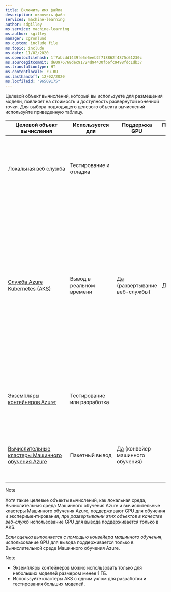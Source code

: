 ```yaml
---
title: Включить имя файла
description: включить файл
services: machine-learning
author: sdgilley
ms.service: machine-learning
ms.author: sgilley
manager: cgronlund
ms.custom: include file
ms.topic: include
ms.date: 11/02/2020
ms.openlocfilehash: 1f7abcdd1439fe5e6eeb2f718862f4875c61230c
ms.sourcegitcommit: d60976768dec91724d94430fb6fc9498fdc1db37
ms.translationtype: HT
ms.contentlocale: ru-RU
ms.lasthandoff: 12/02/2020
ms.locfileid: "96509175"
---
```

Целевой объект вычислений, который вы используете для размещения модели, повлияет на стоимость и доступность развернутой конечной точки. Для выбора подходящего целевого объекта вычислений используйте приведенную таблицу.

| Целевой объект вычисления | Используется для | Поддержка GPU | Поддержка ППВМ | Описание |
| ----- | ----- | ----- | ----- | ----- |
| [Локальная&nbsp;веб&nbsp;служба](../articles/machine-learning/how-to-deploy-local-container-notebook-vm.md) | Тестирование и отладка | &nbsp; | &nbsp; | Используется для ограниченного тестирования и устранения неполадок. Аппаратное ускорение зависит от использования библиотек в локальной системе.
| [Служба Azure Kubernetes (AKS)](../articles/machine-learning/how-to-deploy-azure-kubernetes-service.md) | Вывод в реальном времени |  [Да](../articles/machine-learning/how-to-deploy-inferencing-gpus.md) (развертывание веб-службы) | [Да](../articles/machine-learning/how-to-deploy-fpga-web-service.md)   |Используется для крупномасштабных рабочих развертываний. Обеспечивает быстрое время отклика и автомасштабирование развернутой службы. Автомасштабирование кластера с использованием пакета SDK для Машинного обучения Azure не поддерживается. Изменить узлы в кластере AKS можно с помощью пользовательского интерфейса для кластера AKS на портале Azure. <br/><br/> Поддерживается в конструкторе. |
| [Экземпляры контейнеров Azure](../articles/machine-learning/how-to-deploy-azure-container-instance.md); | Тестирование или разработка | &nbsp;  | &nbsp; | Используйте для небольших рабочих нагрузок на основе ЦП, которым требуется менее 48 ГБ ОЗУ. <br/><br/> Поддерживается в конструкторе. |
| [Вычислительные кластеры Машинного обучения Azure](../articles/machine-learning/tutorial-pipeline-batch-scoring-classification.md) | Пакетный&nbsp;вывод | [Да](../articles/machine-learning/tutorial-pipeline-batch-scoring-classification.md) (конвейер машинного обучения) | &nbsp;  | Выполнение пакетной оценки на основе бессерверных вычислений. Поддерживает виртуальные машины с обычным и низким приоритетом. |

> [!NOTE]
> Хотя такие целевые объекты вычислений, как локальная среда, Вычислительная среда Машинного обучения Azure и вычислительные кластеры Машинного обучения Azure, поддерживают GPU для обучения и экспериментирования, _при развертывании этих объектов в качестве веб-служб_ использование GPU для вывода поддерживается только в AKS.
>
> _Если оценка выполняется с помощью конвейера машинного обучения_, использование GPU для вывода поддерживается только в Вычислительной среде Машинного обучения Azure.

> [!NOTE]
> * Экземпляры контейнеров можно использовать только для небольших моделей размером менее 1 ГБ.
> * Используйте кластеры AKS с одним узлом для разработки и тестирования больших моделей.